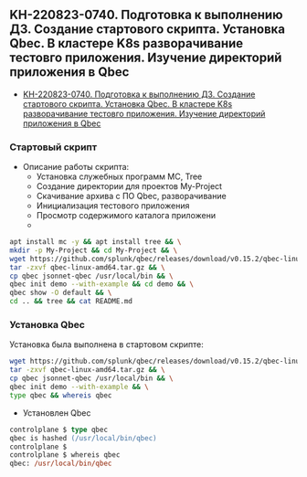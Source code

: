 ## KH-220823-0740. Подготовка к выполнению ДЗ. Создание стартового скрипта. Установка Qbec. В кластере K8s разворачивание тестовго приложения. Изучение директорий приложения в Qbec 

- [KH-220823-0740. Подготовка к выполнению ДЗ. Создание стартового скрипта. Установка Qbec. В кластере K8s разворачивание тестовго приложения. Изучение директорий приложения в Qbec ](/13-kubernetes-config-05-qbec/Labs/labs-220823-0740-install-qbec-and-deploy-testing-apps.md)

### Стартовый скрипт
* Описание работы скрипта:
  * Установка служебных программ MC, Tree
  * Создание директории для проектов My-Project
  * Скачивание архива с ПО Qbec, разворачивание
  * Инициализация тестового приложения
  * Просмотр содержимого каталога приложени
  * 



```sh
apt install mc -y && apt install tree && \
mkdir -p My-Project && cd My-Project && \
wget https://github.com/splunk/qbec/releases/download/v0.15.2/qbec-linux-amd64.tar.gz && \
tar -zxvf qbec-linux-amd64.tar.gz && \
cp qbec jsonnet-qbec /usr/local/bin && \
qbec init demo --with-example && cd demo && \
qbec show -O default && \
cd .. && tree && cat README.md

```
### Установка Qbec
Установка была выполнена в стартовом скрипте:
```sh
wget https://github.com/splunk/qbec/releases/download/v0.15.2/qbec-linux-amd64.tar.gz && \
tar -zxvf qbec-linux-amd64.tar.gz && \
cp qbec jsonnet-qbec /usr/local/bin && \
qbec init demo --with-example && \
type qbec && whereis qbec
```
* Установлен Qbec
```ps
controlplane $ type qbec
qbec is hashed (/usr/local/bin/qbec)
controlplane $ 
controlplane $ whereis qbec
qbec: /usr/local/bin/qbec
```
